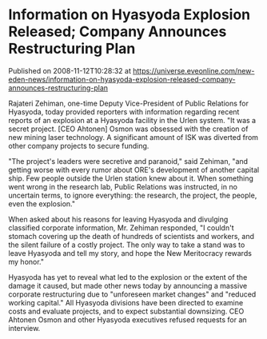 # Information on Hyasyoda Explosion Released; Company Announces Restructuring Plan
Published on 2008-11-12T10:28:32 at https://universe.eveonline.com/new-eden-news/information-on-hyasyoda-explosion-released-company-announces-restructuring-plan

Rajateri Zehiman, one-time Deputy Vice-President of Public Relations for Hyasyoda, today provided reporters with information regarding recent reports of an explosion at a Hyasyoda facility in the Urlen system. "It was a secret project. [CEO Ahtonen] Osmon was obsessed with the creation of new mining laser technology. A significant amount of ISK was diverted from other company projects to secure funding.  
  
"The project's leaders were secretive and paranoid," said Zehiman, "and getting worse with every rumor about ORE's development of another capital ship. Few people outside the Urlen station knew about it. When something went wrong in the research lab, Public Relations was instructed, in no uncertain terms, to ignore everything: the research, the project, the people, even the explosion."  
  
When asked about his reasons for leaving Hyasyoda and divulging classified corporate information, Mr. Zehiman responded, "I couldn't stomach covering up the death of hundreds of scientists and workers, and the silent failure of a costly project. The only way to take a stand was to leave Hyasyoda and tell my story, and hope the New Meritocracy rewards my honor."  
  
Hyasyoda has yet to reveal what led to the explosion or the extent of the damage it caused, but made other news today by announcing a massive corporate restructuring due to "unforeseen market changes" and "reduced working capital." All Hyasyoda divisions have been directed to examine costs and evaluate projects, and to expect substantial downsizing. CEO Ahtonen Osmon and other Hyasyoda executives refused requests for an interview.
